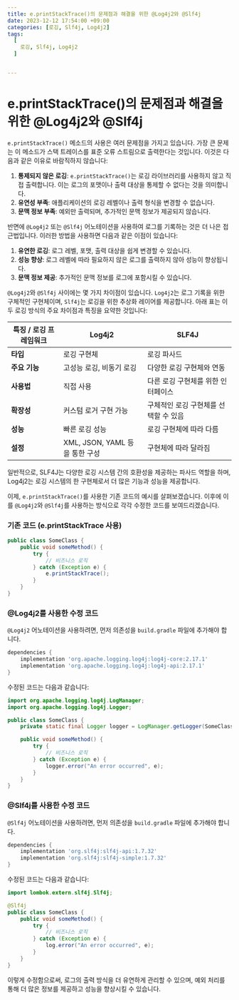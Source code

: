 ```yaml
---
title: e.printStackTrace()의 문제점과 해결을 위한 @Log4j2와 @Slf4j
date: 2023-12-12 17:54:00 +09:00
categories: [로깅, Slf4j, Log4j2]
tags:
  [
    로깅, Slf4j, Log4j2
  ]


---
```


# e.printStackTrace()의 문제점과 해결을 위한 @Log4j2와 @Slf4j

`e.printStackTrace()` 메소드의 사용은 여러 문제점을 가지고 있습니다. 가장 큰 문제는 이 메소드가 스택 트레이스를 표준 오류 스트림으로 출력한다는 것입니다. 이것은 다음과 같은 이유로 바람직하지 않습니다:

1. **통제되지 않은 로깅**: `e.printStackTrace()`는 로깅 라이브러리를 사용하지 않고 직접 출력합니다. 이는 로그의 포맷이나 출력 대상을 통제할 수 없다는 것을 의미합니다.
2. **유연성 부족**: 애플리케이션의 로깅 레벨이나 출력 형식을 변경할 수 없습니다.
3. **문맥 정보 부족**: 예외만 출력되며, 추가적인 문맥 정보가 제공되지 않습니다.

반면에 `@Log4j2` 또는 `@Slf4j` 어노테이션을 사용하여 로그를 기록하는 것은 더 나은 접근법입니다. 이러한 방법을 사용하면 다음과 같은 이점이 있습니다:

1. **유연한 로깅**: 로그 레벨, 포맷, 출력 대상을 쉽게 변경할 수 있습니다.
2. **성능 향상**: 로그 레벨에 따라 필요하지 않은 로그를 출력하지 않아 성능이 향상됩니다.
3. **문맥 정보 제공**: 추가적인 문맥 정보를 로그에 포함시킬 수 있습니다.

`@Log4j2`와 `@Slf4j` 사이에는 몇 가지 차이점이 있습니다. `Log4j2`는 로그 기록을 위한 구체적인 구현체이며, `Slf4j`는 로깅을 위한 추상화 레이어를 제공합니다. 아래 표는 이 두 로깅 방식의 주요 차이점과 특징을 요약한 것입니다:

| 특징 / 로깅 프레임워크 | Log4j2                         | SLF4J                                 |
| ---------------------- | ------------------------------ | ------------------------------------- |
| **타입**               | 로깅 구현체                    | 로깅 파사드                           |
| **주요 기능**          | 고성능 로깅, 비동기 로깅       | 다양한 로깅 구현체와 연동             |
| **사용법**             | 직접 사용                      | 다른 로깅 구현체를 위한 인터페이스    |
| **확장성**             | 커스텀 로거 구현 가능          | 구체적인 로깅 구현체를 선택할 수 있음 |
| **성능**               | 빠른 로깅 성능                 | 로깅 구현체에 따라 다름               |
| **설정**               | XML, JSON, YAML 등을 통한 구성 | 구현체에 따라 달라짐                  |

일반적으로, SLF4J는 다양한 로깅 시스템 간의 호환성을 제공하는 파사드 역할을 하며, Log4j2는 로깅 시스템의 한 구현체로서 더 많은 기능과 성능을 제공합니다. 

이제, `e.printStackTrace()`를 사용한 기존 코드의 예시를 살펴보겠습니다. 이후에 이를 `@Log4j2`와 `@Slf4j`를 사용하는 방식으로 각각 수정한 코드를 보여드리겠습니다.

### 기존 코드 (e.printStackTrace 사용)

```java
public class SomeClass {
    public void someMethod() {
        try {
            // 비즈니스 로직
        } catch (Exception e) {
            e.printStackTrace();
        }
    }
}
```


### @Log4j2를 사용한 수정 코드

`@Log4j2` 어노테이션을 사용하려면, 먼저 의존성을 `build.gradle` 파일에 추가해야 합니다.

```groovy
dependencies {
    implementation 'org.apache.logging.log4j:log4j-core:2.17.1'
    implementation 'org.apache.logging.log4j:log4j-api:2.17.1'
}
```

수정된 코드는 다음과 같습니다:

```java
import org.apache.logging.log4j.LogManager;
import org.apache.logging.log4j.Logger;

public class SomeClass {
    private static final Logger logger = LogManager.getLogger(SomeClass.class);

    public void someMethod() {
        try {
            // 비즈니스 로직
        } catch (Exception e) {
            logger.error("An error occurred", e);
        }
    }
}
```

### @Slf4j를 사용한 수정 코드

`@Slf4j` 어노테이션을 사용하려면, 먼저 의존성을 `build.gradle` 파일에 추가해야 합니다.

```groovy
dependencies {
    implementation 'org.slf4j:slf4j-api:1.7.32'
    implementation 'org.slf4j:slf4j-simple:1.7.32'
}
```

수정된 코드는 다음과 같습니다:

```java
import lombok.extern.slf4j.Slf4j;

@Slf4j
public class SomeClass {
    public void someMethod() {
        try {
            // 비즈니스 로직
        } catch (Exception e) {
            log.error("An error occurred", e);
        }
    }
}
```

이렇게 수정함으로써, 로그의 출력 방식을 더 유연하게 관리할 수 있으며, 예외 처리를 통해 더 많은 정보를 제공하고 성능을 향상시킬 수 있습니다.
